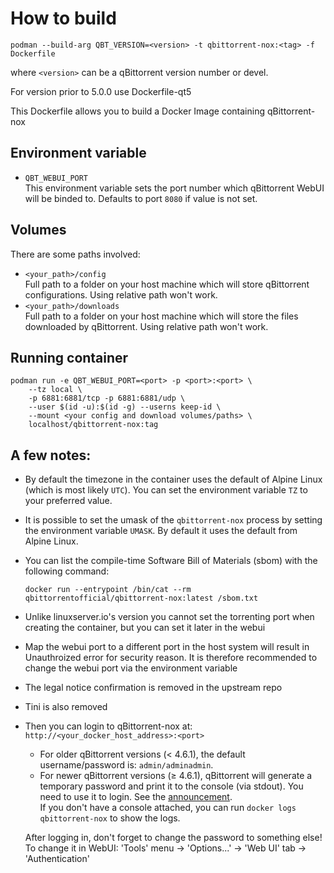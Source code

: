 # How to build
```shell
podman --build-arg QBT_VERSION=<version> -t qbittorrent-nox:<tag> -f Dockerfile
```
where `<version>` can be a qBittorrent version number or devel.

For version prior to 5.0.0 use Dockerfile-qt5

This Dockerfile allows you to build a Docker Image containing qBittorrent-nox

## Environment variable
* `QBT_WEBUI_PORT` \
  This environment variable sets the port number which qBittorrent WebUI will be binded to.
  Defaults to port `8080` if value is not set.

## Volumes

There are some paths involved:
* `<your_path>/config` \
  Full path to a folder on your host machine which will store qBittorrent configurations.
  Using relative path won't work.
* `<your_path>/downloads` \
  Full path to a folder on your host machine which will store the files downloaded by qBittorrent.
  Using relative path won't work.

## Running container
```shell
podman run -e QBT_WEBUI_PORT=<port> -p <port>:<port> \
    --tz local \
    -p 6881:6881/tcp -p 6881:6881/udp \
    --user $(id -u):$(id -g) --userns keep-id \
    --mount <your config and download volumes/paths> \
    localhost/qbittorrent-nox:tag
```


## A few notes:
  * By default the timezone in the container uses the default of Alpine Linux (which is most likely `UTC`).
    You can set the environment variable `TZ` to your preferred value.
  * It is possible to set the umask of the `qbittorrent-nox` process by setting the
    environment variable `UMASK`. By default it uses the default from Alpine Linux.
  * You can list the compile-time Software Bill of Materials (sbom) with the following command:
    ```shell
    docker run --entrypoint /bin/cat --rm qbittorrentofficial/qbittorrent-nox:latest /sbom.txt
    ```
  * Unlike linuxserver.io's version you cannot set the torrenting port when creating the container, but you can set
    it later in the webui
  * Map the webui port to a different port in the host system will result in Unauthroized error for security reason.
    It is therefore recommended to change the webui port via the environment variable
  * The legal notice confirmation is removed in the upstream repo
  * Tini is also removed

* Then you can login to qBittorrent-nox at: `http://<your_docker_host_address>:<port>`
  * For older qBittorrent versions (< 4.6.1), the default username/password is: `admin/adminadmin`.
  * For newer qBittorrent versions (≥ 4.6.1), qBittorrent will generate a temporary password and print it to the console (via stdout).
    You need to use it to login. See the [announcement](https://www.qbittorrent.org/news#mon-nov-20th-2023---qbittorrent-v4.6.1-release). \
    If you don't have a console attached, you can run `docker logs qbittorrent-nox` to show the logs.

  After logging in, don't forget to change the password to something else! \
  To change it in WebUI: 'Tools' menu -> 'Options...' -> 'Web UI' tab -> 'Authentication'
